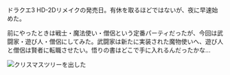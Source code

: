 ドラクエ3 HD-2Dリメイクの発売日。有休を取るほどではないが、夜に早速始めた。

前にやったときは戦士・魔法使い・僧侶という定番パーティだったが、今回は武闘家・遊び人・僧侶にしてみた。武闘家は新たに実装された魔物使いへ、遊び人と僧侶は賢者に転職させたい。悟りの書はどこで手に入れるんだったかな...

![クリスマスツリーを出した](https://photos.old.apkas.net/medium/202411/20241114-111124.webp)
